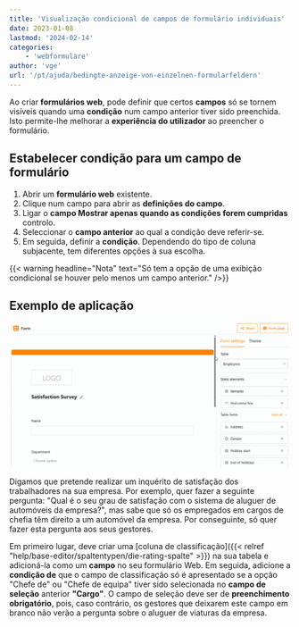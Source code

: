 ```yaml
---
title: 'Visualização condicional de campos de formulário individuais'
date: 2023-01-08
lastmod: '2024-02-14'
categories:
    - 'webformulare'
author: 'vge'
url: '/pt/ajuda/bedingte-anzeige-von-einzelnen-formularfeldern'
---
```


Ao criar **formulários web**, pode definir que certos **campos** só se tornem visíveis quando uma **condição** num campo anterior tiver sido preenchida. Isto permite-lhe melhorar a **experiência do utilizador** ao preencher o formulário.

## Estabelecer condição para um campo de formulário

1. Abrir um **formulário web** existente.
2. Clique num campo para abrir as **definições do campo**.
3. Ligar o **campo Mostrar apenas quando as condições forem cumpridas** controlo.
4. Seleccionar o **campo anterior** ao qual a condição deve referir-se.
5. Em seguida, definir a **condição**. Dependendo do tipo de coluna subjacente, tem diferentes opções à sua escolha.

{{< warning  headline="Nota"  text="Só tem a opção de uma exibição condicional se houver pelo menos um campo anterior." />}}

## Exemplo de aplicação

![Apresentação condicional de campos em formulários Web](images/Bedingte-Anzeige-von-Feldern-in-Webformularen.gif)

Digamos que pretende realizar um inquérito de satisfação dos trabalhadores na sua empresa. Por exemplo, quer fazer a seguinte pergunta: "Qual é o seu grau de satisfação com o sistema de aluguer de automóveis da empresa?", mas sabe que só os empregados em cargos de chefia têm direito a um automóvel da empresa. Por conseguinte, só quer fazer esta pergunta aos seus gestores.

Em primeiro lugar, deve criar uma [coluna de classificação]({{< relref "help/base-editor/spaltentypen/die-rating-spalte" >}}) na sua tabela e adicioná-la como um **campo** no seu formulário Web. Em seguida, adicione a **condição de** que o campo de classificação só é apresentado se a opção "Chefe de" ou "Chefe de equipa" tiver sido selecionada no **campo de seleção** anterior **"Cargo"**. O campo de seleção deve ser de **preenchimento obrigatório**, pois, caso contrário, os gestores que deixarem este campo em branco não verão a pergunta sobre o aluguer de viaturas da empresa.
